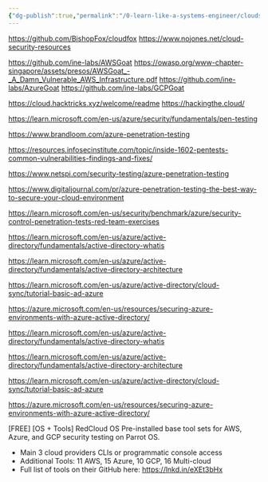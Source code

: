 ```yaml
---
{"dg-publish":true,"permalink":"/0-learn-like-a-systems-engineer/clouds/0-resources/","noteIcon":"","created":"2025-04-15T14:11:19.582-04:00"}
---
```







https://github.com/BishopFox/cloudfox
https://www.nojones.net/cloud-security-resources

https://github.com/ine-labs/AWSGoat
https://owasp.org/www-chapter-singapore/assets/presos/AWSGoat_-_A_Damn_Vulnerable_AWS_Infrastructure.pdf
https://github.com/ine-labs/AzureGoat
https://github.com/ine-labs/GCPGoat

https://cloud.hacktricks.xyz/welcome/readme
https://hackingthe.cloud/


https://learn.microsoft.com/en-us/azure/security/fundamentals/pen-testing

https://www.brandloom.com/azure-penetration-testing

https://resources.infosecinstitute.com/topic/inside-1602-pentests-common-vulnerabilities-findings-and-fixes/

https://www.netspi.com/security-testing/azure-penetration-testing

https://www.digitaljournal.com/pr/azure-penetration-testing-the-best-way-to-secure-your-cloud-environment

https://learn.microsoft.com/en-us/security/benchmark/azure/security-control-penetration-tests-red-team-exercises

https://learn.microsoft.com/en-us/azure/active-directory/fundamentals/active-directory-whatis

https://learn.microsoft.com/en-us/azure/active-directory/fundamentals/active-directory-architecture

https://learn.microsoft.com/en-us/azure/active-directory/cloud-sync/tutorial-basic-ad-azure

https://azure.microsoft.com/en-us/resources/securing-azure-environments-with-azure-active-directory/

https://learn.microsoft.com/en-us/azure/active-directory/fundamentals/active-directory-whatis

https://learn.microsoft.com/en-us/azure/active-directory/fundamentals/active-directory-architecture

https://learn.microsoft.com/en-us/azure/active-directory/cloud-sync/tutorial-basic-ad-azure

https://azure.microsoft.com/en-us/resources/securing-azure-environments-with-azure-active-directory/



[FREE] [OS + Tools] RedCloud OS
Pre-installed base tool sets for AWS, Azure, and GCP security testing on Parrot OS.
- Main 3 cloud providers CLIs or programmatic console access
- Additional Tools: 11 AWS, 15 Azure, 10 GCP, 16 Multi-cloud
- Full list of tools on their GitHub here: https://lnkd.in/eXEt3bHx

